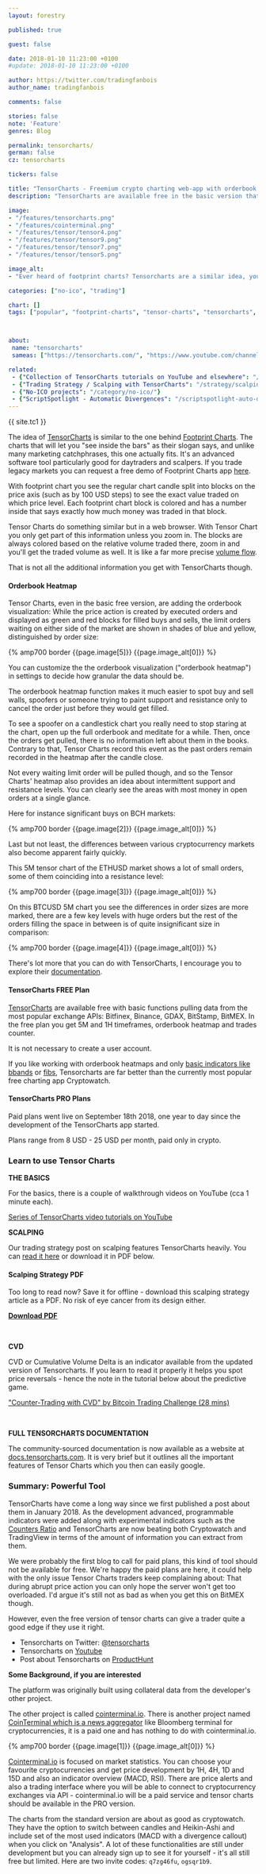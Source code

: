 ```yaml
---
layout: forestry

published: true

guest: false

date: 2018-01-10 11:23:00 +0100
#update: 2018-01-10 11:23:00 +0100

author: https://twitter.com/tradingfanbois
author_name: tradingfanbois

comments: false

stories: false
note: 'Feature'
genres: Blog

permalink: tensorcharts/
german: false
cz: tensorcharts

tickers: false

title: "TensorCharts - Freemium crypto charting web-app with orderbook heatmap (you'll get to watch the whales)"
description: "TensorCharts are available free in the basic version that is still good for scalpers."

image:
- "/features/tensorcharts.png"
- "/features/cointerminal.png"
- "/features/tensor/tensor4.png"
- "/features/tensor/tensor9.png"
- "/features/tensor/tensor7.png"
- "/features/tensor/tensor5.png"

image_alt:
- "Ever heard of footprint charts? Tensorcharts are a similar idea, you will surprised how much information you can get from a single glance at the chart."

categories: ["no-ico", "trading"]

chart: []
tags: ["popular", "footprint-charts", "tensor-charts", "tensorcharts", "crypto-trading", "crypto-whales", "altcoin-trading"]



about:
 name: "tensorcharts"
 sameas: ["https://tensorcharts.com/", "https://www.youtube.com/channel/UCEEdXfhYRJQxlo8-w7qDZ1g", "https://bitcointalk.org/index.php?topic=2542026.0"]

related:
 - {"Collection of TensorCharts tutorials on YouTube and elsewhere": "/tensorcharts-tutorials/"}
 - {"Trading Strategy / Scalping with TensorCharts": "/strategy/scalping/"}
 - {"No-ICO projects": "/category/no-ico/"}
 - {"ScriptSpotlight - Automatic Divergences": "/scriptspotlight-auto-divergences/"}
---
```


{{ site.tc1 }}

The idea of [TensorCharts](https://tensorcharts.com/?r=14) is similar to the one behind [Footprint Charts](https://footprintchart.com/). The charts that will let you "see inside the bars" as their slogan says, and unlike many marketing catchphrases, this one actually fits. It's an advanced software tool particularly good for daytraders and scalpers. If you trade legacy markets you can request a free demo of Footprint Charts app [here](https://marketdelta.com/solutions/footprint-charts/).

With footprint chart you see the regular chart candle split into blocks on the price axis (such as by 100 USD steps) to see the exact value traded on which price level. Each footprint chart block is colored and has a number inside that says exactly how much money was traded in that block.

Tensor Charts do something similar but in a web browser. With Tensor Chart you only get part of this information unless you zoom in. The blocks are always colored based on the relative volume traded there, zoom in and you'll get the traded volume as well. It is like a far more precise [volume flow](https://www.tradingview.com/script/EHTKtnIt-ST-Volume-Flow-v6/).

That is not all the additional information you get with TensorCharts though.

#### Orderbook Heatmap

Tensor Charts, even in the basic free version, are adding the orderbook visualization: While the price action is created by executed orders and displayed as green and red blocks for filled buys and sells, the limit orders waiting on either side of the market are shown in shades of blue and yellow, distinguished by order size:

{% amp700 border {{page.image[5]}} {{page.image_alt[0]}} %}

You can customize the the orderbook visualization ("orderbook heatmap") in settings to decide how granular the data should be.

The orderbook heatmap function makes it much easier to spot buy and sell walls, spoofers or someone trying to paint support and resistance only to cancel the order just before they would get filled.

To see a spoofer on a candlestick chart you really need to stop staring at the chart, open up the full orderbook and meditate for a while. Then, once the orders get pulled, there is no information left about them in the books. Contrary to that, Tensor Charts record this event as the past orders remain recorded in the heatmap after the candle close.

Not every waiting limit order will be pulled though, and so the Tensor Charts' heatmap also provides an idea about intermittent support and resistance levels. You can clearly see the areas with most money in open orders at a single glance.

Here for instance significant buys on BCH markets:

{% amp700 border {{page.image[2]}} {{page.image_alt[0]}} %}

Last but not least, the differences between various cryptocurrency markets also become apparent fairly quickly.

This 5M tensor chart of the ETHUSD market shows a lot of small orders, some of them coinciding into a resistance level:

{% amp700 border {{page.image[3]}} {{page.image_alt[0]}} %}

On this BTCUSD 5M chart you see the differences in order sizes are more marked, there are a few key levels with huge orders but the rest of the orders filling the space in between is of quite insignificant size in comparison:

{% amp700 border {{page.image[4]}} {{page.image_alt[0]}} %}

There's lot more that you can do with TensorCharts, I encourage you to explore their [documentation](https://docs.tensorcharts.com/docs/counters_ratio/).

#### TensorCharts FREE Plan

<a rel="nofollow" href="https://tensorcharts.com/?r=14">TensorCharts</a> are available free with basic functions pulling data from the most popular exchange APIs: Bitfinex, Binance, GDAX, BitStamp, BitMEX. In the free plan you get 5M and 1H timeframes, orderbook heatmap and trades counter.

It is not necessary to create a user account.

If you like working with orderbook heatmaps and only [basic indicators like bbands](/technical-analysis/) or [fibs](/strategy/fibs), Tensorcharts are far better than the currently most popular free charting app Cryptowatch.

#### TensorCharts PRO Plans

Paid plans went live on September 18th 2018, one year to day since the development of the TensorCharts app started.

Plans range from 8 USD - 25 USD per month, paid only in crypto.

### Learn to use Tensor Charts

**THE BASICS**

For the basics, there is a couple of walkthrough videos on YouTube (cca 1 minute each).

[Series of TensorCharts video tutorials on YouTube](https://www.youtube.com/watch?v=YZCUMtV8rBU&list=PLV2igM-bP06wcjn5J2Msu9nI3VYhvhu6T)

<amp-youtube
       data-videoid="YZCUMtV8rBU"
       layout="responsive"
       width="700" height="360">
</amp-youtube>

**SCALPING**

Our trading strategy post on scalping features TensorCharts heavily. You can [read it here](/strategy/scalping/) or download it in PDF below.

<section class="sidebar-nl container-center">
<h4>Scalping Strategy PDF</h4>
<p>Too long to read now? Save it for offline - download this scalping strategy article as a PDF. No risk of eye cancer from its design either.</p>
<p><a href="/uploads/pdf/altcointrading-net_tensorcharts_scalping.pdf" target="_blank" title="AltcoinTrading.NET TensorCharts Scalping Guide"><b>Download PDF</b></a></p>
</section>

<p>&nbsp;</p>

**CVD**

CVD or Cumulative Volume Delta is an indicator available from the updated version of Tensorcharts. If you learn to read it properly it helps you spot price reversals - hence the note in the tutorial below about the predictive game.

["Counter-Trading with CVD" by Bitcoin Trading Challenge (28 mins)](https://www.youtube.com/watch?v=gj-zxO-ZnSU)

<amp-youtube
       data-videoid="gj-zxO-ZnSU"
       layout="responsive"
       width="700" height="360">
</amp-youtube>

<p>&nbsp;</p>

**FULL TENSORCHARTS DOCUMENTATION**

The community-sourced documentation is now available as a website at [docs.tensorcharts.com](https://docs.tensorcharts.com/). It is very brief but it outlines all the important features of Tensor Charts which you then can easily google.

### Summary: Powerful Tool

TensorCharts have come a long way since we first published a post about them in January 2018. As the development advanced, programmable indicators were added along with experimental indicators such as the [Counters Ratio](https://docs.tensorcharts.com/docs/counters_ratio/) and TensorCharts are now beating both Cryptowatch and TradingView in terms of the amount of information you can extract from them.   

We were probably the first blog to call for paid plans, this kind of tool should not be available for free. We're happy the paid plans are here, it could help with the only issue Tensor Charts traders keep complaining about: That during abrupt price action you can only hope the server won't get too overloaded. I'd argue it's still not as bad as when you get this on BitMEX though.

However, even the free version of tensor charts can give a trader quite a good edge if they use it right.

* Tensorcharts on Twitter: [@tensorcharts](https://twitter.com/tensorcharts)
* Tensorcharts on [Youtube](https://www.youtube.com/channel/UCEEdXfhYRJQxlo8-w7qDZ1g)
* Post about Tensorcharts on [ProductHunt](https://www.producthunt.com/posts/tensorcharts)

**Some Background, if you are interested**

The platform was originally built using collateral data from the developer's other project.

The other project is called [cointerminal.io](https://cointerminal.io/). There is another project named [CoinTerminal which is a news aggregator](https://site.cointerminal.co/) like Bloomberg terminal for cryptocurrencies, it is a paid one and has nothing to do with cointerminal.io.

{% amp700 border {{page.image[1]}} {{page.image_alt[0]}} %}

[Cointerminal.io](https://cointerminal.io/) is focused on market statistics. You can choose your favourite cryptocurrencies and get price development by 1H, 4H, 1D and 15D and also an indicator overview (MACD, RSI). There are price alerts and also a trading interface where you will be able to connect to cryptocurrency exchanges via API - cointerminal.io will be a paid service and tensor charts should be available in the PRO version.

The charts from the standard version are about as good as cryptowatch. They have the option to switch between candles and Heikin-Ashi and include set of the most used indicators (MACD with a divergence callout) when you click on "Analysis". A lot of these functionalities are still under development but you can already sign up to see it for yourself - it's all still free but limited. Here are two invite codes: `q7zg46fu`, `ogsqr1b9`.
